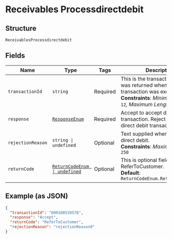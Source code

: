 
# Receivables Processdirectdebit

## Structure

`ReceivablesProcessdirectdebit`

## Fields

| Name | Type | Tags | Description |
|  --- | --- | --- | --- |
| `transactionId` | `string` | Required | This is the transactionId that was returned when the transaction was executed.<br>**Constraints**: *Minimum Length*: `12`, *Maximum Length*: `12` |
| `response` | [`ResponseEnum`](../../doc/models/response-enum.md) | Required | Accept to accept direct debit transaction. Reject to reject direct debit transaction. |
| `rejectionReason` | `string \| undefined` | Optional | Text supplied when rejecting a direct debit.<br>**Constraints**: *Maximum Length*: `250` |
| `returnCode` | [`ReturnCodeEnum \| undefined`](../../doc/models/return-code-enum.md) | Optional | This is optional field. default is ReferToCustomer.<br>**Default**: `ReturnCodeEnum.ReferToCustomer` |

## Example (as JSON)

```json
{
  "transactionId": "D00100539578",
  "response": "Accept",
  "returnCode": "ReferToCustomer",
  "rejectionReason": "rejectionReason0"
}
```

